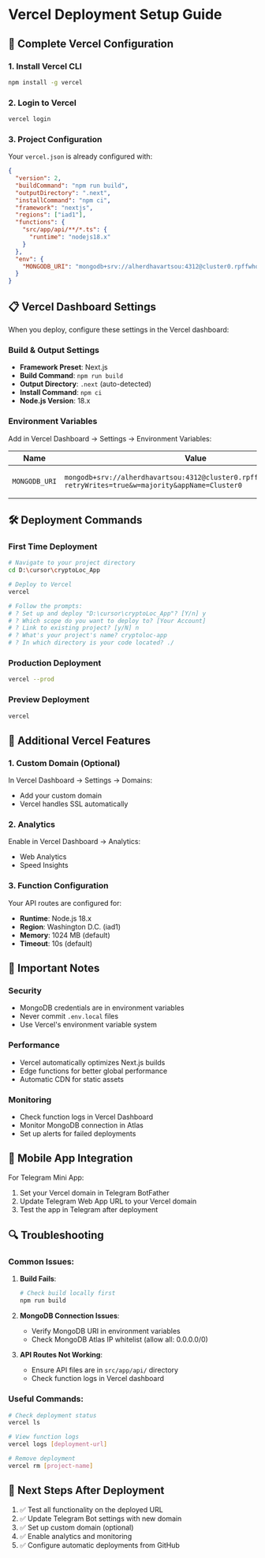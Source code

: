 # Vercel Deployment Setup Guide

## 🚀 Complete Vercel Configuration

### 1. Install Vercel CLI

```bash
npm install -g vercel
```

### 2. Login to Vercel

```bash
vercel login
```

### 3. Project Configuration

Your `vercel.json` is already configured with:

```json
{
  "version": 2,
  "buildCommand": "npm run build",
  "outputDirectory": ".next",
  "installCommand": "npm ci",
  "framework": "nextjs",
  "regions": ["iad1"],
  "functions": {
    "src/app/api/**/*.ts": {
      "runtime": "nodejs18.x"
    }
  },
  "env": {
    "MONGODB_URI": "mongodb+srv://alherdhavartsou:4312@cluster0.rpffwhq.mongodb.net/?retryWrites=true&w=majority&appName=Cluster0"
  }
}
```

## 📋 Vercel Dashboard Settings

When you deploy, configure these settings in the Vercel dashboard:

### Build & Output Settings
- **Framework Preset**: Next.js
- **Build Command**: `npm run build`
- **Output Directory**: `.next` (auto-detected)
- **Install Command**: `npm ci`
- **Node.js Version**: 18.x

### Environment Variables
Add in Vercel Dashboard → Settings → Environment Variables:

| Name | Value | Environment |
|------|-------|-------------|
| `MONGODB_URI` | `mongodb+srv://alherdhavartsou:4312@cluster0.rpffwhq.mongodb.net/?retryWrites=true&w=majority&appName=Cluster0` | Production, Preview, Development |

## 🛠️ Deployment Commands

### First Time Deployment
```bash
# Navigate to your project directory
cd D:\cursor\cryptoLoc_App

# Deploy to Vercel
vercel

# Follow the prompts:
# ? Set up and deploy "D:\cursor\cryptoLoc_App"? [Y/n] y
# ? Which scope do you want to deploy to? [Your Account]
# ? Link to existing project? [y/N] n
# ? What's your project's name? cryptoloc-app
# ? In which directory is your code located? ./
```

### Production Deployment
```bash
vercel --prod
```

### Preview Deployment
```bash
vercel
```

## 🔧 Additional Vercel Features

### 1. Custom Domain (Optional)
In Vercel Dashboard → Settings → Domains:
- Add your custom domain
- Vercel handles SSL automatically

### 2. Analytics
Enable in Vercel Dashboard → Analytics:
- Web Analytics
- Speed Insights

### 3. Function Configuration
Your API routes are configured for:
- **Runtime**: Node.js 18.x
- **Region**: Washington D.C. (iad1)
- **Memory**: 1024 MB (default)
- **Timeout**: 10s (default)

## 🚨 Important Notes

### Security
- MongoDB credentials are in environment variables
- Never commit `.env.local` files
- Use Vercel's environment variable system

### Performance
- Vercel automatically optimizes Next.js builds
- Edge functions for better global performance
- Automatic CDN for static assets

### Monitoring
- Check function logs in Vercel Dashboard
- Monitor MongoDB connection in Atlas
- Set up alerts for failed deployments

## 📱 Mobile App Integration

For Telegram Mini App:
1. Set your Vercel domain in Telegram BotFather
2. Update Telegram Web App URL to your Vercel domain
3. Test the app in Telegram after deployment

## 🔍 Troubleshooting

### Common Issues:

1. **Build Fails**:
   ```bash
   # Check build locally first
   npm run build
   ```

2. **MongoDB Connection Issues**:
   - Verify MongoDB URI in environment variables
   - Check MongoDB Atlas IP whitelist (allow all: 0.0.0.0/0)

3. **API Routes Not Working**:
   - Ensure API files are in `src/app/api/` directory
   - Check function logs in Vercel dashboard

### Useful Commands:
```bash
# Check deployment status
vercel ls

# View function logs
vercel logs [deployment-url]

# Remove deployment
vercel rm [project-name]
```

## 🎯 Next Steps After Deployment

1. ✅ Test all functionality on the deployed URL
2. ✅ Update Telegram Bot settings with new domain
3. ✅ Set up custom domain (optional)
4. ✅ Enable analytics and monitoring
5. ✅ Configure automatic deployments from GitHub




